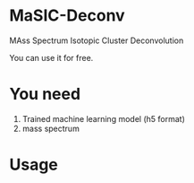 # MaSIC-Deconv
MAss Spectrum Isotopic Cluster Deconvolution
 
You can use it for free.

# You need
1. Trained machine learning model (h5 format)
2. mass spectrum


# Usage

